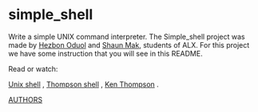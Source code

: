 # simple_shell
Write a simple UNIX command interpreter.
The Simple_shell project was made by [Hezbon Oduol](https://github.com/Hezbon12) and [Shaun Mak](https://github.com/Pybaker), students of ALX. For this project we have some instruction that you will see in this README.

Read or watch: 

[Unix shell](https://en.wikipedia.org/wiki/Unix_shell) ,
[Thompson shell](https://en.wikipedia.org/wiki/Thompson_shell)  ,
[Ken Thompson](https://en.wikipedia.org/wiki/Ken_Thompson)  .

[AUTHORS](https://github.com/Hezbon12/simple_shell/blob/main/AUTHORS)
